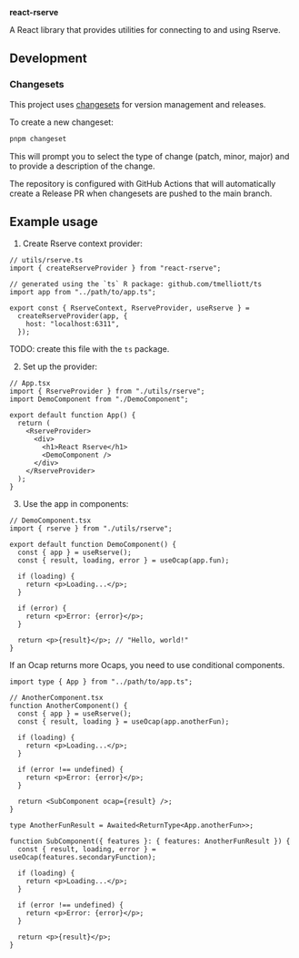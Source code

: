 **react-rserve**

A React library that provides utilities for connecting to and using Rserve.

## Development

### Changesets

This project uses [changesets](https://github.com/changesets/changesets) for version management and releases.

To create a new changeset:

```bash
pnpm changeset
```

This will prompt you to select the type of change (patch, minor, major) and to provide a description of the change.

The repository is configured with GitHub Actions that will automatically create a Release PR when changesets are pushed to the main branch.

## Example usage

1. Create Rserve context provider:

```tsx
// utils/rserve.ts
import { createRserveProvider } from "react-rserve";

// generated using the `ts` R package: github.com/tmelliott/ts
import app from "../path/to/app.ts";

export const { RserveContext, RserveProvider, useRserve } =
  createRserveProvider(app, {
    host: "localhost:6311",
  });
```

TODO: create this file with the `ts` package.

2. Set up the provider:

```tsx
// App.tsx
import { RserveProvider } from "./utils/rserve";
import DemoComponent from "./DemoComponent";

export default function App() {
  return (
    <RserveProvider>
      <div>
        <h1>React Rserve</h1>
        <DemoComponent />
      </div>
    </RserveProvider>
  );
}
```

3. Use the app in components:

```tsx
// DemoComponent.tsx
import { rserve } from "./utils/rserve";

export default function DemoComponent() {
  const { app } = useRserve();
  const { result, loading, error } = useOcap(app.fun);

  if (loading) {
    return <p>Loading...</p>;
  }

  if (error) {
    return <p>Error: {error}</p>;
  }

  return <p>{result}</p>; // "Hello, world!"
}
```

If an Ocap returns more Ocaps, you need to use conditional components.

```tsx
import type { App } from "../path/to/app.ts";

// AnotherComponent.tsx
function AnotherComponent() {
  const { app } = useRserve();
  const { result, loading } = useOcap(app.anotherFun);

  if (loading) {
    return <p>Loading...</p>;
  }

  if (error !== undefined) {
    return <p>Error: {error}</p>;
  }

  return <SubComponent ocap={result} />;
}

type AnotherFunResult = Awaited<ReturnType<App.anotherFun>>;

function SubComponent({ features }: { features: AnotherFunResult }) {
  const { result, loading, error } = useOcap(features.secondaryFunction);

  if (loading) {
    return <p>Loading...</p>;
  }

  if (error !== undefined) {
    return <p>Error: {error}</p>;
  }

  return <p>{result}</p>;
}
```
